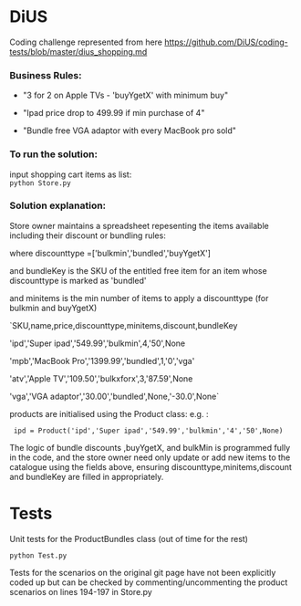 # DiUS
Coding challenge represented from here https://github.com/DiUS/coding-tests/blob/master/dius_shopping.md


### Business Rules:

- "3 for 2 on Apple TVs - 'buyYgetX' with minimum buy"

- "Ipad price drop to 499.99 if min purchase of 4"

- "Bundle free VGA adaptor with every MacBook pro sold"


### To run the solution:
input shopping cart items as list:  
`python Store.py` 

### Solution explanation:
Store owner maintains a spreadsheet repesenting the items available including their discount or bundling rules:

where discounttype =['bulkmin','bundled','buyYgetX']

and bundleKey is the SKU of the entitled free item for an item whose discounttype is marked as 'bundled'

and minitems is the min number of items to apply a discounttype (for bulkmin and buyYgetX)

`SKU,name,price,discounttype,minitems,discount,bundleKey

'ipd','Super ipad','549.99','bulkmin',4,'50',None

'mpb','MacBook Pro','1399.99','bundled',1,'0','vga'

'atv','Apple TV','109.50','bulkxforx',3,'87.59',None

'vga','VGA adaptor','30.00','bundled',None,'-30.0',None`


products are initialised using the Product class:
e.g. :

` ipd = Product('ipd','Super ipad','549.99','bulkmin','4','50',None)`



The logic of bundle discounts ,buyYgetX, and bulkMin is programmed fully in the code, and the store owner need only update or add new items to the catalogue using the fields above, ensuring discounttype,minitems,discount and bundleKey are filled in appropriately.

 
# Tests 
Unit tests for the ProductBundles class (out of time for the rest)

`python Test.py` 

Tests for the scenarios on the original git page have not been explicitly coded up but can be checked by commenting/uncommenting the product scenarios on lines 194-197 in Store.py

